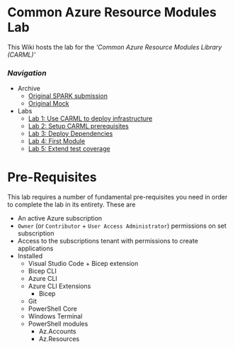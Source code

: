 # Common Azure Resource Modules Lab

This Wiki hosts the lab for the _'Common Azure Resource Modules Library (CARML)'_

### _Navigation_
- Archive
  - [Original SPARK submission](./OriginalSubmission)
  - [Original Mock](./OriginalMock)
- Labs
  - [Lab 1: Use CARML to deploy infrastructure](./Lab%201%20-%20Use%20CARML%20to%20deploy%20infrastructure)
  - [Lab 2: Setup CARML prerequisites](./Lab%202%20-%20Setup%20CARML%20prerequisites)
  - [Lab 3: Deploy Dependencies](./Lab%203%20-%20Deploy%20Dependencies)
  - [Lab 4: First Module](./Lab%204%20-%20First%20Module)
  - [Lab 5: Extend test coverage](./Lab%205%20-%20Extend%20test%20coverage)

# Pre-Requisites

This lab requires a number of fundamental pre-requisites you need in order to complete the lab in its entirety. These are
- An active Azure subscription
- `Owner` (or `Contributor` + `User Access Administrator`) permissions on set subscription
- Access to the subscriptions tenant with permissions to create applications
- Installed 
  - Visual Studio Code + Bicep extension
  - Bicep CLI
  - Azure CLI
  - Azure CLI Extensions
    - Bicep
  - Git
  - PowerShell Core 
  - Windows Terminal
  - PowerShell modules
    - Az.Accounts
    - Az.Resources  